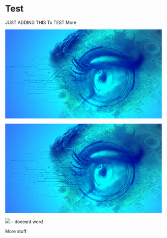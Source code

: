 # Test


JUST ADDING THIS To TEST More




![](./imagez.png)


<img src="stuff/image-analysis.png">


![](./image-analysis.png) - doeesnt word


More stuff
